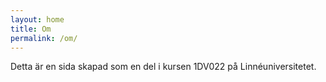 ```yaml
---
layout: home
title: Om
permalink: /om/
---
```


Detta är en sida skapad som en del i kursen 1DV022 på Linnéuniversitetet. 